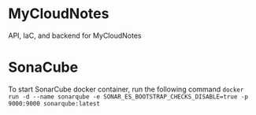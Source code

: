 # MyCloudNotes
API, IaC, and backend for MyCloudNotes



# SonaCube
To start SonarCube docker container, run the following command
`docker run -d --name sonarqube -e SONAR_ES_BOOTSTRAP_CHECKS_DISABLE=true -p 9000:9000 sonarqube:latest`
